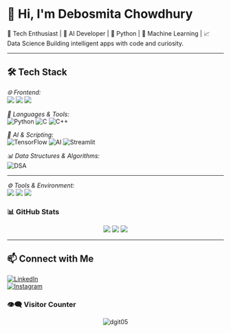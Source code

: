# 👋 Hi, I'm Debosmita Chowdhury

🚀 Tech Enthusiast | 🤖 AI Developer | 🐍 Python | 🧠 Machine Learning | 📈 Data Science 
Building intelligent apps with code and curiosity.

---

## 🛠️ Tech Stack

 *🌐 Frontend:*  
<img src="https://img.shields.io/badge/HTML5-E34F26?style=for-the-badge&logo=html5&logoColor=white"/>
<img src="https://img.shields.io/badge/CSS3-1572B6?style=for-the-badge&logo=css3&logoColor=white"/>
<img src="https://img.shields.io/badge/JavaScript-F7DF1E?style=for-the-badge&logo=javascript&logoColor=black"/>


 *🧠 Languages & Tools:*<br>
![Python](https://img.shields.io/badge/Python-3776AB?style=for-the-badge&logo=python&logoColor=white)
![C](https://img.shields.io/badge/C-00599C?style=for-the-badge&logo=c&logoColor=white)
![C++](https://img.shields.io/badge/C++-00599C?style=for-the-badge&logo=c%2b%2b&logoColor=white)


 *🤖 AI & Scripting:*  
![TensorFlow](https://img.shields.io/badge/TensorFlow-FF6F00?style=for-the-badge&logo=tensorflow&logoColor=white)
![AI](https://img.shields.io/badge/AI-%F0%9F%A4%96-lightgrey?style=for-the-badge)
![Streamlit](https://img.shields.io/badge/Streamlit-FF4B4B?style=for-the-badge&logo=streamlit&logoColor=white)

 *📊 Data Structures & Algorithms:*<br>
![DSA](https://img.shields.io/badge/DSA-%F0%9F%93%90-007ec6?style=for-the-badge)

---

 *⚙ Tools & Environment:*  
<img src="https://img.shields.io/badge/Git-F05032?style=for-the-badge&logo=git&logoColor=white"/>
<img src="https://img.shields.io/badge/GitHub-181717?style=for-the-badge&logo=github&logoColor=white"/>
<img src="https://img.shields.io/badge/VS Code-007ACC?style=for-the-badge&logo=visualstudiocode&logoColor=white"/>



### 📊 GitHub Stats
<p align="center">
  <img src="https://github-readme-stats.vercel.app/api?username=dgit05&show_icons=true&theme=radical" />
  <img src="https://github-readme-streak-stats.herokuapp.com/?user=dgit05&theme=radical" />
  <img src="https://github-readme-stats.vercel.app/api/top-langs/?username=dgit05&layout=compact&theme=radical" />
</p>



---

## 📫 Connect with Me

[![LinkedIn](https://img.shields.io/badge/LinkedIn-0077B5?style=for-the-badge&logo=linkedin&logoColor=white)](https://www.linkedin.com/in/debosmita-chowdhury-777529302/)  
[![Instagram](https://img.shields.io/badge/Instagram-E4405F?style=for-the-badge&logo=instagram&logoColor=white)](https://www.instagram.com/_.debismita._/)


### 👁‍🗨 Visitor Counter
<p align="center">
  <img src="https://komarev.com/ghpvc/?username=dgit05&label=Profile%20views&color=0e75b6&style=flat" alt="dgit05" />
</p>
